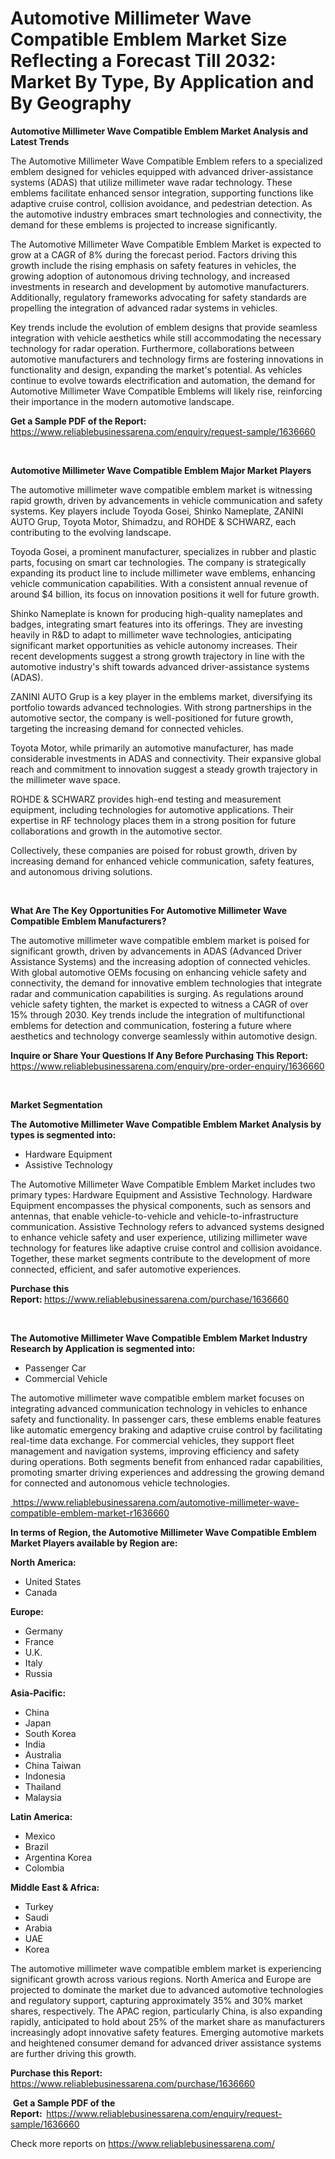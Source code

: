 <p><h1>Automotive Millimeter Wave Compatible Emblem Market Size Reflecting a Forecast Till 2032: Market By Type, By Application and By Geography</h1></p><p><strong>Automotive Millimeter Wave Compatible Emblem Market Analysis and Latest Trends</strong></p>
<p><p>The Automotive Millimeter Wave Compatible Emblem refers to a specialized emblem designed for vehicles equipped with advanced driver-assistance systems (ADAS) that utilize millimeter wave radar technology. These emblems facilitate enhanced sensor integration, supporting functions like adaptive cruise control, collision avoidance, and pedestrian detection. As the automotive industry embraces smart technologies and connectivity, the demand for these emblems is projected to increase significantly.</p><p>The Automotive Millimeter Wave Compatible Emblem Market is expected to grow at a CAGR of 8% during the forecast period. Factors driving this growth include the rising emphasis on safety features in vehicles, the growing adoption of autonomous driving technology, and increased investments in research and development by automotive manufacturers. Additionally, regulatory frameworks advocating for safety standards are propelling the integration of advanced radar systems in vehicles. </p><p>Key trends include the evolution of emblem designs that provide seamless integration with vehicle aesthetics while still accommodating the necessary technology for radar operation. Furthermore, collaborations between automotive manufacturers and technology firms are fostering innovations in functionality and design, expanding the market's potential. As vehicles continue to evolve towards electrification and automation, the demand for Automotive Millimeter Wave Compatible Emblems will likely rise, reinforcing their importance in the modern automotive landscape.</p></p>
<p><strong>Get a Sample PDF of the Report:&nbsp;</strong> <a href="https://www.reliablebusinessarena.com/enquiry/request-sample/1636660?utm_campaign=3224&utm_medium=2&utm_source=Github&utm_content=ia&utm_term=23032025&utm_id=automotive-millimeter-wave-compatible-emblem">https://www.reliablebusinessarena.com/enquiry/request-sample/1636660</a></p>
<p>&nbsp;</p>
<p><strong>Automotive Millimeter Wave Compatible Emblem Major Market Players</strong></p>
<p><p>The automotive millimeter wave compatible emblem market is witnessing rapid growth, driven by advancements in vehicle communication and safety systems. Key players include Toyoda Gosei, Shinko Nameplate, ZANINI AUTO Grup, Toyota Motor, Shimadzu, and ROHDE & SCHWARZ, each contributing to the evolving landscape.</p><p>Toyoda Gosei, a prominent manufacturer, specializes in rubber and plastic parts, focusing on smart car technologies. The company is strategically expanding its product line to include millimeter wave emblems, enhancing vehicle communication capabilities. With a consistent annual revenue of around $4 billion, its focus on innovation positions it well for future growth.</p><p>Shinko Nameplate is known for producing high-quality nameplates and badges, integrating smart features into its offerings. They are investing heavily in R&D to adapt to millimeter wave technologies, anticipating significant market opportunities as vehicle autonomy increases. Their recent developments suggest a strong growth trajectory in line with the automotive industry's shift towards advanced driver-assistance systems (ADAS).</p><p>ZANINI AUTO Grup is a key player in the emblems market, diversifying its portfolio towards advanced technologies. With strong partnerships in the automotive sector, the company is well-positioned for future growth, targeting the increasing demand for connected vehicles.</p><p>Toyota Motor, while primarily an automotive manufacturer, has made considerable investments in ADAS and connectivity. Their expansive global reach and commitment to innovation suggest a steady growth trajectory in the millimeter wave space.</p><p>ROHDE & SCHWARZ provides high-end testing and measurement equipment, including technologies for automotive applications. Their expertise in RF technology places them in a strong position for future collaborations and growth in the automotive sector.</p><p>Collectively, these companies are poised for robust growth, driven by increasing demand for enhanced vehicle communication, safety features, and autonomous driving solutions.</p></p>
<p>&nbsp;</p>
<p><strong>What Are The Key Opportunities For Automotive Millimeter Wave Compatible Emblem Manufacturers?</strong></p>
<p><p>The automotive millimeter wave compatible emblem market is poised for significant growth, driven by advancements in ADAS (Advanced Driver Assistance Systems) and the increasing adoption of connected vehicles. With global automotive OEMs focusing on enhancing vehicle safety and connectivity, the demand for innovative emblem technologies that integrate radar and communication capabilities is surging. As regulations around vehicle safety tighten, the market is expected to witness a CAGR of over 15% through 2030. Key trends include the integration of multifunctional emblems for detection and communication, fostering a future where aesthetics and technology converge seamlessly within automotive design.</p></p>
<p><strong>Inquire or Share Your Questions If Any Before Purchasing This Report:</strong> <a href="https://www.reliablebusinessarena.com/enquiry/pre-order-enquiry/1636660?utm_campaign=3224&utm_medium=2&utm_source=Github&utm_content=ia&utm_term=23032025&utm_id=automotive-millimeter-wave-compatible-emblem">https://www.reliablebusinessarena.com/enquiry/pre-order-enquiry/1636660</a></p>
<p>&nbsp;</p>
<p><strong>Market Segmentation</strong></p>
<p><strong>The Automotive Millimeter Wave Compatible Emblem Market Analysis by types is segmented into:</strong></p>
<p><ul><li>Hardware Equipment</li><li>Assistive Technology</li></ul></p>
<p><p>The Automotive Millimeter Wave Compatible Emblem Market includes two primary types: Hardware Equipment and Assistive Technology. Hardware Equipment encompasses the physical components, such as sensors and antennas, that enable vehicle-to-vehicle and vehicle-to-infrastructure communication. Assistive Technology refers to advanced systems designed to enhance vehicle safety and user experience, utilizing millimeter wave technology for features like adaptive cruise control and collision avoidance. Together, these market segments contribute to the development of more connected, efficient, and safer automotive experiences.</p></p>
<p><strong>Purchase this Report:&nbsp;</strong><a href="https://www.reliablebusinessarena.com/purchase/1636660?utm_campaign=3224&utm_medium=2&utm_source=Github&utm_content=ia&utm_term=23032025&utm_id=automotive-millimeter-wave-compatible-emblem">https://www.reliablebusinessarena.com/purchase/1636660</a></p>
<p>&nbsp;</p>
<p><strong>The Automotive Millimeter Wave Compatible Emblem Market Industry Research by Application is segmented into:</strong></p>
<p><ul><li>Passenger Car</li><li>Commercial Vehicle</li></ul></p>
<p><p>The automotive millimeter wave compatible emblem market focuses on integrating advanced communication technology in vehicles to enhance safety and functionality. In passenger cars, these emblems enable features like automatic emergency braking and adaptive cruise control by facilitating real-time data exchange. For commercial vehicles, they support fleet management and navigation systems, improving efficiency and safety during operations. Both segments benefit from enhanced radar capabilities, promoting smarter driving experiences and addressing the growing demand for connected and autonomous vehicle technologies.</p></p>
<p><a href="https://www.reliablebusinessarena.com/automotive-millimeter-wave-compatible-emblem-market-r1636660?utm_campaign=3224&utm_medium=2&utm_source=Github&utm_content=ia&utm_term=23032025&utm_id=automotive-millimeter-wave-compatible-emblem">&nbsp;https://www.reliablebusinessarena.com/automotive-millimeter-wave-compatible-emblem-market-r1636660</a></p>
<p><strong>In terms of Region, the Automotive Millimeter Wave Compatible Emblem Market Players available by Region are:</strong></p>
<p>
    <p> <strong> North America: </strong>
        <ul>
            <li>United States</li>
            <li>Canada</li>
        </ul>
        </p> 
    <p> <strong> Europe: </strong>
        <ul>
            <li>Germany</li>
            <li>France</li>
            <li>U.K.</li>
            <li>Italy</li>
            <li>Russia</li>
        </ul>
        </p> 
    <p> <strong> Asia-Pacific: </strong>
        <ul>
            <li>China</li>
            <li>Japan</li>
            <li>South Korea</li>
            <li>India</li>
            <li>Australia</li>
            <li>China Taiwan</li>
            <li>Indonesia</li>
            <li>Thailand</li>
            <li>Malaysia</li>
        </ul>
        </p> 
    <p> <strong> Latin America: </strong>
        <ul>
            <li>Mexico</li>
            <li>Brazil</li>
            <li>Argentina Korea</li>
            <li>Colombia</li>
        </ul>
        </p> 
    <p> <strong> Middle East & Africa: </strong>
        <ul>
            <li>Turkey</li>
            <li>Saudi</li>
            <li>Arabia</li>
            <li>UAE</li>
            <li>Korea</li>
        </ul>
    </p>
    </p>
<p><p>The automotive millimeter wave compatible emblem market is experiencing significant growth across various regions. North America and Europe are projected to dominate the market due to advanced automotive technologies and regulatory support, capturing approximately 35% and 30% market shares, respectively. The APAC region, particularly China, is also expanding rapidly, anticipated to hold about 25% of the market share as manufacturers increasingly adopt innovative safety features. Emerging automotive markets and heightened consumer demand for advanced driver assistance systems are further driving this growth.</p></p>
<p><strong>Purchase this Report: </strong><a href="https://www.reliablebusinessarena.com/purchase/1636660?utm_campaign=3224&utm_medium=2&utm_source=Github&utm_content=ia&utm_term=23032025&utm_id=automotive-millimeter-wave-compatible-emblem">https://www.reliablebusinessarena.com/purchase/1636660</a></p>
<p>&nbsp;<strong>Get a Sample PDF of the Report:&nbsp;&nbsp;</strong><a href="https://www.reliablebusinessarena.com/enquiry/request-sample/1636660?utm_campaign=3224&utm_medium=2&utm_source=Github&utm_content=ia&utm_term=23032025&utm_id=automotive-millimeter-wave-compatible-emblem">https://www.reliablebusinessarena.com/enquiry/request-sample/1636660</a></p>
<p><strong></strong></p>
<p>Check more reports on <a href="https://www.reliablebusinessarena.com/?utm_campaign=3224&utm_medium=2&utm_source=Github&utm_content=ia&utm_term=23032025&utm_id=automotive-millimeter-wave-compatible-emblem">https://www.reliablebusinessarena.com/</a></p>